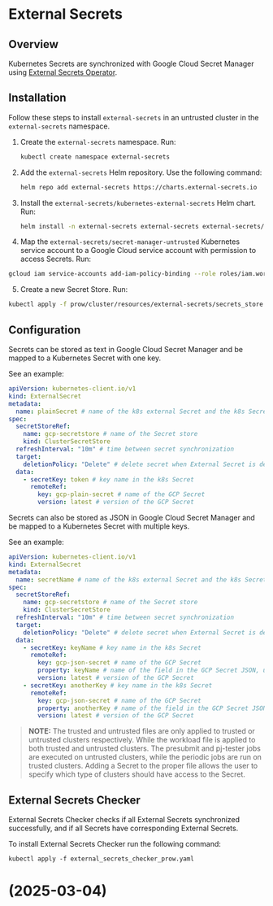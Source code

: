 # External Secrets

## Overview

Kubernetes Secrets are synchronized with Google Cloud Secret Manager using [External Secrets Operator](https://github.com/external-secrets/external-secrets).

## Installation

Follow these steps to install `external-secrets` in an untrusted cluster in the `external-secrets` namespace.

1. Create the `external-secrets` namespace. Run:

   ```bash
   kubectl create namespace external-secrets
   ```

2. Add the `external-secrets` Helm repository. Use the following command:

   ```bash
   helm repo add external-secrets https://charts.external-secrets.io
   ```

3. Install the `external-secrets/kubernetes-external-secrets` Helm chart. Run:

   ```bash
   helm install -n external-secrets external-secrets external-secrets/external-secrets -f prow/cluster/resources/external-secrets/values_untrusted.yaml
   ```

4. Map the `external-secrets/secret-manager-untrusted` Kubernetes service account to a Google Cloud service account with permission to access Secrets. Run:

  ```bash
  gcloud iam service-accounts add-iam-policy-binding --role roles/iam.workloadIdentityUser --member "serviceAccount:sap-kyma-prow.svc.id.goog[external-secrets/secret-manager-untrusted]" secret-manager-untrusted@sap-kyma-prow.iam.gserviceaccount.com
  ```
5. Create a new Secret Store. Run: 
  ```bash
  kubectl apply -f prow/cluster/resources/external-secrets/secrets_store.yaml
  ```
## Configuration

Secrets can be stored as text in Google Cloud Secret Manager and be mapped to a Kubernetes Secret with one key. 

See an example:

```yaml
apiVersion: kubernetes-client.io/v1
kind: ExternalSecret
metadata:
  name: plainSecret # name of the k8s external Secret and the k8s Secret
spec:
  secretStoreRef:
    name: gcp-secretstore # name of the Secret store
    kind: ClusterSecretStore
  refreshInterval: "10m" # time between secret synchronization
  target:
    deletionPolicy: "Delete" # delete secret when External Secret is deleted
  data:
    - secretKey: token # key name in the k8s Secret
      remoteRef:
        key: gcp-plain-secret # name of the GCP Secret
        version: latest # version of the GCP Secret
```

Secrets can also be stored as JSON in Google Cloud Secret Manager and be mapped to a Kubernetes Secret with multiple keys. 

See an example:

```yaml
apiVersion: kubernetes-client.io/v1
kind: ExternalSecret
metadata:
  name: secretName # name of the k8s external Secret and the k8s Secret
spec:
  secretStoreRef:
    name: gcp-secretstore # name of the Secret store
    kind: ClusterSecretStore
  refreshInterval: "10m" # time between secret synchronization
  target:
    deletionPolicy: "Delete" # delete secret when External Secret is deleted
  data:
    - secretKey: keyName # key name in the k8s Secret
      remoteRef:
        key: gcp-json-secret # name of the GCP Secret
        property: keyName # name of the field in the GCP Secret JSON, unused for plain values
        version: latest # version of the GCP Secret
    - secretKey: anotherKey # key name in the k8s Secret
      remoteRef:
        key: gcp-json-secret # name of the GCP Secret
        property: anotherKey # name of the field in the GCP Secret JSON, unused for plain values
        version: latest # version of the GCP Secret
```
>**NOTE:** The trusted and untrusted files are only applied to trusted or untrusted clusters respectively. While the workload file is applied to both trusted and untrusted clusters.
   The presubmit and pj-tester jobs are executed on untrusted clusters, while the periodic jobs are run on trusted clusters. Adding a Secret to the proper file allows the user to specify which type of clusters should have access to the Secret.


## External Secrets Checker

External Secrets Checker checks if all External Secrets synchronized successfully, and if all Secrets have corresponding External Secrets.

To install External Secrets Checker run the following command:

`kubectl apply -f external_secrets_checker_prow.yaml`
# (2025-03-04)